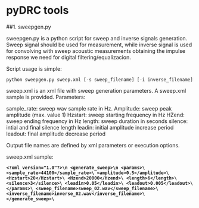  # pyDRC tools
 
 ##1. sweepgen.py
 
 sweepgen.py is a python script for sweep and inverse signals generation. Sweep signal should be used for measurement, while inverse signal is used for convolving with sweep acoustic measurements obtaining the impulse response we need for digital filtering/equalizacion.
 
 Script usage is simple:
 
 `python sweepgen.py sweep.xml [-s sweep_filename] [-i inverse_filename]`

sweep.xml is an xml file with sweep generation parameters. A sweep.xml sample is provided. Parameters:

sample_rate: sweep wav sample rate in Hz.
Amplitude: sweep peak amplitude (max. value 1)
Hzstart: sweep starting frequency in Hz
HZend: sweep ending frequency in Hz
length: sweep duration in seconds
silence: intial and final silence length
leadin: initial amplitude increase period
leadout: final amplitude decrease period 

Output file names are defined by xml parameters or execution options.

sweep.xml sample:

**``<?xml version="1.0"?>\n
<generate_sweep>\n
  <params>\
    <sample_rate>44100</sample_rate>\
    <amplitude>0.5</amplitude>\
    <Hzstart>20</Hzstart>\
    <Hzend>20000</Hzend>\
    <length>6</length>\
    <silence>3</silence>\
    <leadin>0.05</leadin>\
    <leadout>0.005</leadout>\
  </params>\
  <sweep_filename>sweep_02.wav</sweep_filename>\
  <inverse_filename>inverse_02.wav</inverse_filename>\
</generate_sweep>\``**
